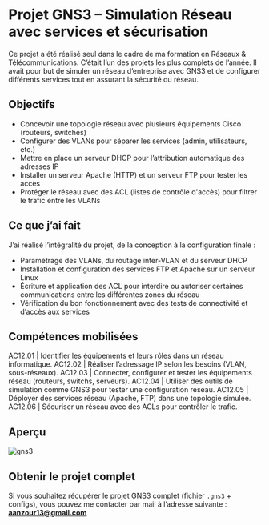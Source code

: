 #  Projet GNS3 – Simulation Réseau avec services et sécurisation

Ce projet a été réalisé seul dans le cadre de ma formation en Réseaux & Télécommunications. C’était l’un des projets les plus complets de l’année. Il avait pour but de simuler un réseau d’entreprise avec GNS3 et de configurer différents services tout en assurant la sécurité du réseau.

##  Objectifs

- Concevoir une topologie réseau avec plusieurs équipements Cisco (routeurs, switches)
- Configurer des VLANs pour séparer les services (admin, utilisateurs, etc.)
- Mettre en place un serveur DHCP pour l’attribution automatique des adresses IP
- Installer un serveur Apache (HTTP) et un serveur FTP pour tester les accès
- Protéger le réseau avec des ACL (listes de contrôle d'accès) pour filtrer le trafic entre les VLANs

##  Ce que j’ai fait

J’ai réalisé l’intégralité du projet, de la conception à la configuration finale :
- Paramétrage des VLANs, du routage inter-VLAN et du serveur DHCP
- Installation et configuration des services FTP et Apache sur un serveur Linux
- Écriture et application des ACL pour interdire ou autoriser certaines communications entre les différentes zones du réseau
- Vérification du bon fonctionnement avec des tests de connectivité et d’accès aux services

## Compétences mobilisées 
AC12.01 | Identifier les équipements et leurs rôles dans un réseau informatique.
AC12.02 | Réaliser l’adressage IP selon les besoins (VLAN, sous-réseaux).
AC12.03 | Connecter, configurer et tester les équipements réseau (routeurs, switchs, serveurs).
AC12.04 | Utiliser des outils de simulation comme GNS3 pour tester une configuration réseau.
AC12.05 | Déployer des services réseau (Apache, FTP) dans une topologie simulée.
AC12.06 | Sécuriser un réseau avec des ACLs pour contrôler le trafic.

##  Aperçu

![gns3](https://github.com/user-attachments/assets/dc2e3dde-a7f9-48c1-b8c2-4208a555a7fa)

##  Obtenir le projet complet

Si vous souhaitez récupérer le projet GNS3 complet (fichier `.gns3` + configs), vous pouvez me contacter par mail à l’adresse suivante :  
**aanzour13@gmail.com**
